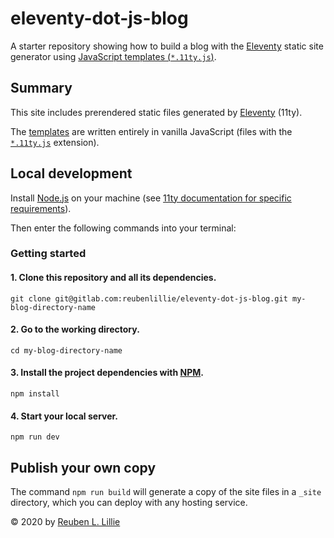 # eleventy-dot-js-blog

A starter repository showing how to build a blog with the [Eleventy](https://11ty.dev/) static site generator using [JavaScript templates (`*.11ty.js`)](https://11ty.dev/languages/javascript/).

## Summary

This site includes prerendered static files generated by [Eleventy](https://11ty.dev/) (11ty).

The [templates](https://gitlab.com/reubenlillie/eleventy-dot-js-blog/-/tree/master/_includes/layouts) are written entirely in vanilla JavaScript (files with the [`*.11ty.js`](https://www.11ty.dev/docs/languages/javascript/) extension).

## Local development

Install [Node.js](https://nodejs.org/) on your machine (see [11ty documentation for specific requirements](https://www.11ty.dev/docs/getting-started/)).

Then enter the following commands into your terminal:

### Getting started

#### 1. Clone this repository and all its dependencies.

```cli
git clone git@gitlab.com:reubenlillie/eleventy-dot-js-blog.git my-blog-directory-name
```

#### 2. Go to the working directory.

```cli
cd my-blog-directory-name
```

#### 3. Install the project dependencies with [NPM](https://www.npmjs.com/).

```cli
npm install
```

#### 4. Start your local server.

```cli
npm run dev
```

## Publish your own copy

The command `npm run build` will generate a copy of the site files in a `_site` directory, which you can deploy with any hosting service.

&copy; 2020 by [Reuben L. Lillie](https://twitter.com/reubenlillie)

